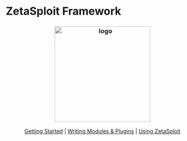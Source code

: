 # ZetaSploit Framework

<h3 align="center"><img src="https://user-images.githubusercontent.com/54115104/100971024-38649c80-3547-11eb-8738-59fb0bc7bc1f.png" alt="logo" height="250px"></h3>

<p align="center"><a href="">Getting Started</a> | <a href="">Writing Modules & Plugins</a> | <a href="">Using ZetaSploit</a></p>
